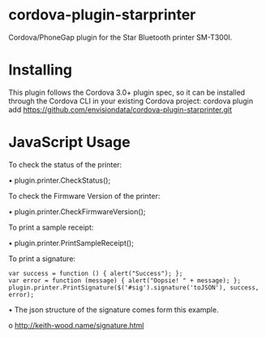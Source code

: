 # cordova-plugin-starprinter
Cordova/PhoneGap plugin for the Star Bluetooth printer SM-T300I.


# Installing
This plugin follows the Cordova 3.0+ plugin spec, so it can be installed through the Cordova CLI in your existing Cordova project:
cordova plugin add https://github.com/envisiondata/cordova-plugin-starprinter.git

# JavaScript Usage

To check the status of the printer:

•	plugin.printer.CheckStatus();

To check the Firmware Version of the printer:

•	plugin.printer.CheckFirmwareVersion();

To print a sample receipt:

•	plugin.printer.PrintSampleReceipt();

To print a signature:
    
    var success = function () { alert("Success"); };
    var error = function (message) { alert("Oopsie! " + message); };
    plugin.printer.PrintSignature($('#sig').signature('toJSON'), success, error);

•	The json structure of the signature comes form this example.

  o	http://keith-wood.name/signature.html
